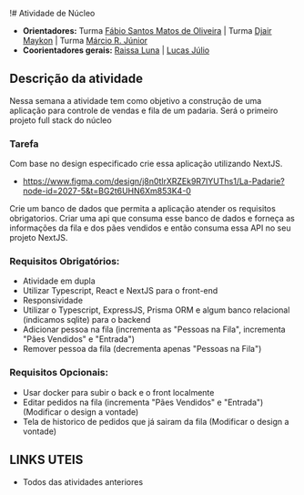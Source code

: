!# Atividade de Núcleo

- **Orientadores:** Turma  [Fábio Santos Matos de Oliveira](https://gitlab.com/Fabio-Matos1303) | Turma  [Djair Maykon](https://gitlab.com/djairmaykon) | Turma  [Márcio R. Júnior](https://gitlab.com/marciojunior2109) 
- **Coorientadores gerais:** [Raissa Luna](https://gitlab.com/raissalunana) | [Lucas Júlio](https://gitlab.com/LucasJulio)


## Descrição da atividade

Nessa semana a atividade tem como objetivo a construção de uma aplicação para controle de vendas e fila de um padaria. Será o primeiro projeto full stack do núcleo


### Tarefa

Com base no design especificado crie essa aplicação utilizando NextJS.

- https://www.figma.com/design/j8n0tlrXRZEk9R7IYUThs1/La-Padarie?node-id=2027-5&t=BG2t6UHN6Xm853K4-0

Crie um banco de dados que permita a aplicação atender os requisitos obrigatorios. Criar uma api que consuma esse banco de dados e forneça as informações da fila e dos pães vendidos e então consuma essa API no seu projeto NextJS.

### Requisitos Obrigatórios:

- Atividade em dupla
- Utilizar Typescript, React e NextJS para o front-end
- Responsividade
- Utilizar o Typescript, ExpressJS, Prisma ORM e algum banco relacional (indicamos sqlite) para o backend
- Adicionar pessoa na fila (incrementa as "Pessoas na Fila", incrementa "Pães Vendidos" e "Entrada")
- Remover pessoa da fila (decrementa apenas "Pessoas na Fila")

### Requisitos Opcionais:

- Usar docker para subir o back e o front localmente
- Editar pedidos na fila (incrementa "Pães Vendidos" e "Entrada") (Modificar o design a vontade)
- Tela de historico de pedidos que já sairam da fila (Modificar o design a vontade)

## LINKS UTEIS

- Todos das atividades anteriores